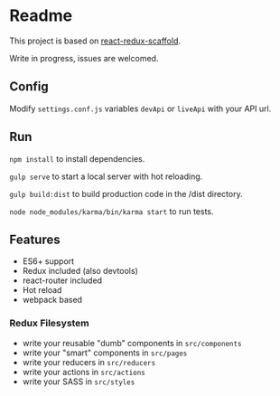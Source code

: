# Readme 

This project is based on [react-redux-scaffold](https://github.com/lcjnil/react-redux-scaffold).

Write in progress, issues are welcomed.

## Config

Modify `settings.conf.js` variables `devApi` or `liveApi` with your API url. 

## Run

`npm install` to install dependencies.

`gulp serve` to start a local server with hot reloading.

`gulp build:dist` to build production code in the /dist directory.

`node node_modules/karma/bin/karma start` to run tests.

## Features

- ES6+ support
- Redux included (also devtools)
- react-router included
- Hot reload
- webpack based

### Redux Filesystem

- write your reusable "dumb" components in `src/components`
- write your "smart" components in `src/pages`
- write your reducers in `src/reducers`
- write your actions in `src/actions`
- write your SASS in `src/styles`

